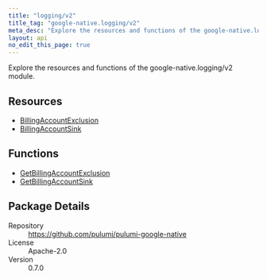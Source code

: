 ```yaml
---
title: "logging/v2"
title_tag: "google-native.logging/v2"
meta_desc: "Explore the resources and functions of the google-native.logging/v2 module."
layout: api
no_edit_this_page: true
---
```


<!-- WARNING: this file was generated by Pulumi Docs Generator. -->
<!-- Do not edit by hand unless you're certain you know what you are doing! -->

Explore the resources and functions of the google-native.logging/v2 module.

<h2 id="resources">Resources</h2>
<ul class="api">
    <li><a href="billingaccountexclusion" title="BillingAccountExclusion"><span class="symbol resource"></span>BillingAccountExclusion</a></li>
    <li><a href="billingaccountsink" title="BillingAccountSink"><span class="symbol resource"></span>BillingAccountSink</a></li>
</ul>

<h2 id="functions">Functions</h2>
<ul class="api">
    <li><a href="getbillingaccountexclusion" title="GetBillingAccountExclusion"><span class="symbol function"></span>GetBillingAccountExclusion</a></li>
    <li><a href="getbillingaccountsink" title="GetBillingAccountSink"><span class="symbol function"></span>GetBillingAccountSink</a></li>
</ul>

<h2 id="package-details">Package Details</h2>
<dl class="package-details">
	<dt>Repository</dt>
	<dd><a href="https://github.com/pulumi/pulumi-google-native">https://github.com/pulumi/pulumi-google-native</a></dd>
	<dt>License</dt>
	<dd>Apache-2.0</dd>
	<dt>Version</dt>
	<dd>0.7.0</dd>
</dl>

